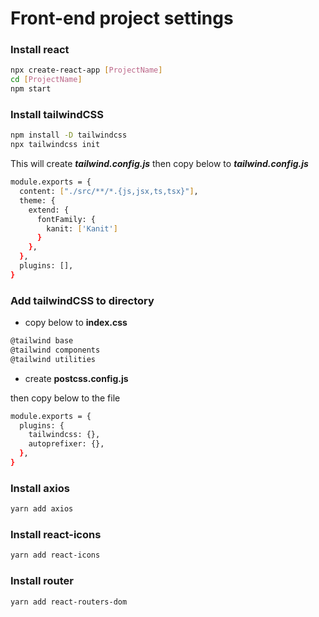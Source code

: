 # Front-end project settings

### Install react

```bash
npx create-react-app [ProjectName]
cd [ProjectName]
npm start
```

### Install tailwindCSS

```bash
npm install -D tailwindcss
npx tailwindcss init
```

This will create ***tailwind.config.js***
then copy below to ***tailwind.config.js***

```bash
module.exports = {
  content: ["./src/**/*.{js,jsx,ts,tsx}"],
  theme: {
    extend: {
      fontFamily: {
        kanit: ['Kanit']
      }
    },
  },
  plugins: [],
}
```

### Add tailwindCSS to directory

 - copy below to **index.css**

```bash
@tailwind base
@tailwind components
@tailwind utilities
```

 - create **postcss.config.js**

then copy below to the file

```bash
module.exports = {
  plugins: {
    tailwindcss: {},
    autoprefixer: {},
  },
}
```

### Install axios

```bash
yarn add axios
```

### Install react-icons

```bash
yarn add react-icons
```

### Install router

```bash
yarn add react-routers-dom
```
